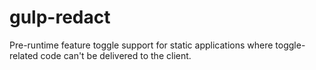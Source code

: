 gulp-redact
===========

Pre-runtime feature toggle support for static applications where toggle-related code can't be delivered to the client.
